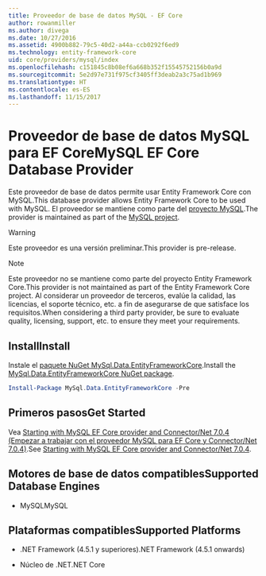 ```yaml
---
title: Proveedor de base de datos MySQL - EF Core
author: rowanmiller
ms.author: divega
ms.date: 10/27/2016
ms.assetid: 4900b882-79c5-40d2-a44a-ccb0292f6ed9
ms.technology: entity-framework-core
uid: core/providers/mysql/index
ms.openlocfilehash: c151845c8b08ef6a668b352f15545752156b0a9d
ms.sourcegitcommit: 5e2d97e731f975cf3405ff3deab2a3c75ad1b969
ms.translationtype: HT
ms.contentlocale: es-ES
ms.lasthandoff: 11/15/2017
---
```

# <a name="mysql-ef-core-database-provider"></a><span data-ttu-id="7af94-102">Proveedor de base de datos MySQL para EF Core</span><span class="sxs-lookup"><span data-stu-id="7af94-102">MySQL EF Core Database Provider</span></span>

<span data-ttu-id="7af94-103">Este proveedor de base de datos permite usar Entity Framework Core con MySQL.</span><span class="sxs-lookup"><span data-stu-id="7af94-103">This database provider allows Entity Framework Core to be used with MySQL.</span></span> <span data-ttu-id="7af94-104">El proveedor se mantiene como parte del [proyecto MySQL](http://dev.mysql.com).</span><span class="sxs-lookup"><span data-stu-id="7af94-104">The provider is maintained as part of the [MySQL project](http://dev.mysql.com).</span></span>

> [!WARNING]  
> <span data-ttu-id="7af94-105">Este proveedor es una versión preliminar.</span><span class="sxs-lookup"><span data-stu-id="7af94-105">This provider is pre-release.</span></span>

> [!NOTE]  
> <span data-ttu-id="7af94-106">Este proveedor no se mantiene como parte del proyecto Entity Framework Core.</span><span class="sxs-lookup"><span data-stu-id="7af94-106">This provider is not maintained as part of the Entity Framework Core project.</span></span> <span data-ttu-id="7af94-107">Al considerar un proveedor de terceros, evalúe la calidad, las licencias, el soporte técnico, etc. a fin de asegurarse de que satisface los requisitos.</span><span class="sxs-lookup"><span data-stu-id="7af94-107">When considering a third party provider, be sure to evaluate quality, licensing, support, etc. to ensure they meet your requirements.</span></span>

## <a name="install"></a><span data-ttu-id="7af94-108">Install</span><span class="sxs-lookup"><span data-stu-id="7af94-108">Install</span></span>

<span data-ttu-id="7af94-109">Instale el [paquete NuGet MySql.Data.EntityFrameworkCore](https://www.nuget.org/packages/MySql.Data.EntityFrameworkCore).</span><span class="sxs-lookup"><span data-stu-id="7af94-109">Install the [MySql.Data.EntityFrameworkCore NuGet package](https://www.nuget.org/packages/MySql.Data.EntityFrameworkCore).</span></span>

``` powershell
Install-Package MySql.Data.EntityFrameworkCore -Pre
```

## <a name="get-started"></a><span data-ttu-id="7af94-110">Primeros pasos</span><span class="sxs-lookup"><span data-stu-id="7af94-110">Get Started</span></span>

<span data-ttu-id="7af94-111">Vea [Starting with MySQL EF Core provider and Connector/Net 7.0.4 (Empezar a trabajar con el proveedor MySQL para EF Core y Connector/Net 7.0.4)](http://insidemysql.com/howto-starting-with-mysql-ef-core-provider-and-connectornet-7-0-4/).</span><span class="sxs-lookup"><span data-stu-id="7af94-111">See [Starting with MySQL EF Core provider and Connector/Net 7.0.4](http://insidemysql.com/howto-starting-with-mysql-ef-core-provider-and-connectornet-7-0-4/).</span></span>

## <a name="supported-database-engines"></a><span data-ttu-id="7af94-112">Motores de base de datos compatibles</span><span class="sxs-lookup"><span data-stu-id="7af94-112">Supported Database Engines</span></span>

* <span data-ttu-id="7af94-113">MySQL</span><span class="sxs-lookup"><span data-stu-id="7af94-113">MySQL</span></span>

## <a name="supported-platforms"></a><span data-ttu-id="7af94-114">Plataformas compatibles</span><span class="sxs-lookup"><span data-stu-id="7af94-114">Supported Platforms</span></span>

* <span data-ttu-id="7af94-115">.NET Framework (4.5.1 y superiores)</span><span class="sxs-lookup"><span data-stu-id="7af94-115">.NET Framework (4.5.1 onwards)</span></span>

* <span data-ttu-id="7af94-116">Núcleo de .NET</span><span class="sxs-lookup"><span data-stu-id="7af94-116">.NET Core</span></span>
